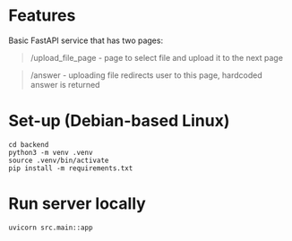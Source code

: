# Features

Basic FastAPI service that has two pages:
> /upload_file_page - page to select file and upload it to the next page

> /answer - uploading file redirects user to this page, hardcoded answer is returned

# Set-up (Debian-based Linux)

	cd backend
	python3 -m venv .venv
	source .venv/bin/activate
	pip install -m requirements.txt

# Run server locally

	uvicorn src.main::app
